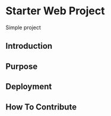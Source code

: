 # Starter Web Project

Simple project

## Introduction

## Purpose

## Deployment

## How To Contribute

